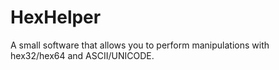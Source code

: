 # HexHelper
A small software that allows you to perform manipulations with hex32/hex64 and ASCII/UNICODE.
